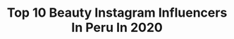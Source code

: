 ---
title: Top 10 Beauty Instagram Influencers In Peru In 2020
description: >-
  Find top beauty Instagram influencers in Peru in 2020. Most popular hashtags: #yomequedoencasa #quedateencasa #love #publicidad.
platform: Instagram
profiles:
  - username: "antonellaleguab"
    fullname: >-
      Anto Legua B
    location: "Peru"
    followers: 84773
    engagement: 140
    commentsToLikes: 0.080616
    id: ck6u904yrupf20j711z5lc25b
    verified: false
    hashtags: "#tgif, #14veranosjuntos, #girlpower, #thailand"
  - username: "karlabanto"
    fullname: >-
      Karla Abanto Tantaleán
    location: "Peru"
    followers: 22741
    engagement: 218
    commentsToLikes: 0.265245
    id: ck6u90jd7urwr0j714t9irs5n
    verified: false
    hashtags: "#stayhome, #emprendedores, #tbt, #publicidad"
  - username: "percypls"
    fullname: >-
      Percy Please
    location: "Peru"
    followers: 113556
    engagement: 1521
    commentsToLikes: 0.034842
    id: ck5c5y15p4cwa0i11abqyixmg
    verified: false
    hashtags: "#negritofacts, #gimmiebrow, #make, #boy"
  - username: "ileanavelazquezg"
    fullname: >-
      Ileana Velázquez
    location: "Peru"
    followers: 78458
    engagement: 579
    commentsToLikes: 0.184088
    id: ck15scq7uccih0i198jdn3yiu
    verified: false
    hashtags: "#sheinkids, #docolorbrushes, #netflixmakeup, #colourpopxsailormoon"
  - username: "ceciliakatz"
    fullname: >-
      Cecilia Katz
    location: "Peru"
    followers: 23081
    engagement: 266
    commentsToLikes: 0.067108
    id: ck0twjqqqfoye0i197c58iytx
    verified: false
    hashtags: "#semicutcrease, #belleza, #makeuplover, #cusco"
  - username: "xiomara.vidalr"
    fullname: >-
      XIOMARA VIDAL RAMIREZ
    location: "Peru"
    followers: 461642
    engagement: 266
    commentsToLikes: 0.024662
    id: ck8t26k7iybrq0j78jhltkbhf
    verified: false
    hashtags: "#buenosdias, #bomdia, #argentina, #linda"
  - username: "ara.linaresoficial"
    fullname: >-
      Araceli Linares
    location: "Peru"
    followers: 11374
    engagement: 776
    commentsToLikes: 0.155139
    id: ck8tcvcl70tsa0j78wh9arw53
    verified: false
    hashtags: "#followme, #tumblrgirl, #missperu, #sexigirld"
  - username: "izaccristine"
    fullname: >-
      IZABEL CRISTINE
    location: "Peru"
    followers: 6364
    engagement: 1612
    commentsToLikes: 0.036584
    id: ck8t2c9yfyxrz0j78n8q85xh3
    verified: false
    hashtags: "#karate, #style, #like, #timebrasil"
  - username: "ambersabathia"
    fullname: >-
      Amber Sabathia
    location: "Peru"
    followers: 41642
    engagement: 304
    commentsToLikes: 0.034146
    id: ck0vy6vz12isu0i190r036h7l
    verified: true
    hashtags: "#sabathiachristmas, #yesitsareallightbrite, #wellness, #yogirunners"
  - username: "yaimarperez"
    fullname: >-
      Yaimar Pérez ∞
    location: "Peru"
    followers: 15902
    engagement: 210
    commentsToLikes: 0.232597
    id: ck6tt1myx82st0j71zi8x67zu
    verified: false
    hashtags: "#beauty, #ponds, #valentinesday, #momlife"
---